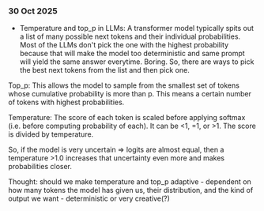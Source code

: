 ### 30 Oct 2025
- Temperature and top_p in LLMs:
A transformer model typically spits out a list of many possible next tokens and their individual probabilities. Most of the LLMs don't pick the one with the highest probability because that will make the model too deterministic and same prompt will yield the same answer everytime. Boring. So, there are ways to pick the best next tokens from the list and then pick one.

Top_p:
This allows the model to sample from the smallest set of tokens whose cumulative probability is more than p. This means a certain number of tokens with highest probabilities.

Temperature:
The score of each token is scaled before applying softmax (i.e. before computing probability of each). It can be <1, =1, or >1. The score is divided by temperature.

So, if the model is very uncertain => logits are almost equal, then a temperature >1.0 increases that uncertainty even more and makes probabilities closer.

Thought: should we make temperature and top_p adaptive - dependent on how many tokens the model has given us, their distribution, and the kind of output we want - deterministic or very creative(?)
